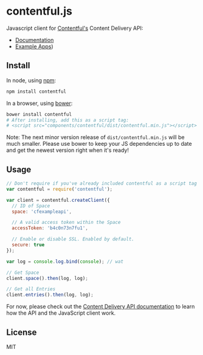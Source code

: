 # contentful.js

Javascript client for [Contentful's](https://www.contentful.com) Content Delivery API:

- [Documentation](https://www.contentful.com/developers/documentation/content-delivery-api)
- [Example Apps](http://contentful.github.io/contentful.js/example/))

## Install

In node, using [npm](http://npmjs.org):

``` sh
npm install contentful
```

In a browser, using [bower](http://bower.io):

``` sh
bower install contentful
# After installing, add this as a script tag:
# <script src="components/contentful/dist/contentful.min.js"></script>
```

Note: The next minor version release of `dist/contentful.min.js` will
be much smaller. Please use bower to keep your JS dependencies up to
date and get the newest version right when it's ready!

## Usage

``` js
// Don't require if you've already included contentful as a script tag
var contentful = require('contentful');

var client = contentful.createClient({
  // ID of Space
  space: 'cfexampleapi',

  // A valid access token within the Space
  accessToken: 'b4c0n73n7fu1',

  // Enable or disable SSL. Enabled by default.
  secure: true
});

var log = console.log.bind(console); // wat

// Get Space
client.space().then(log, log);

// Get all Entries
client.entries().then(log, log);
```

For now, please check out the
[Content Delivery API documentation](https://www.contentful.com/developers/documentation/content-delivery-api)
to learn how the API and the JavaScript client work.

## License

MIT
